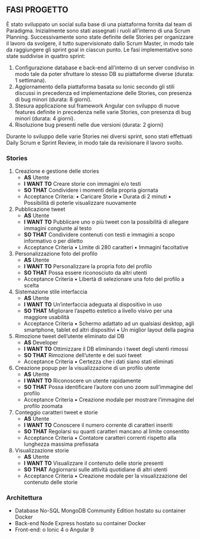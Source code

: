 
## FASI PROGETTO

È stato sviluppato un social sulla base di una piattaforma fornita dal team di Paradigma. Inizialmente sono stati assegnati i ruoli all’interno di una Scrum Planning. Successivamente sono state definite delle Stories per organizzare il lavoro da svolgere, il tutto supervisionato dallo Scrum Master, in modo tale da raggiungere gli sprint goal in ciascun punto. Le fasi implementative sono state suddivise in quattro sprint:

 1. Configurazione database e back-end all’interno di un server condiviso in modo tale da poter sfruttare lo stesso DB su piattaforme diverse (durata: 1 settimana).
 2. Aggiornamento della piattaforma basata su Ionic secondo gli stili discussi in precedenza ed implementazione delle Stories, con presenza di bug minori (durata: 8 giorni).
 3. Stesura applicazione sul framework Angular con sviluppo di nuove features definite in precedenza nelle varie Stories, con presenza di bug minori (durata: 4 giorni).
4. Risoluzione bug presenti nelle due versioni (durata: 2 giorni)

Durante lo sviluppo delle varie Stories nei diversi sprint, sono stati effettuati Daily
Scrum e Sprint Review, in modo tale da revisionare il lavoro svolto.

### Stories

1. Creazione e gestione delle stories
    - **AS** Utente
    - **I WANT TO** Creare storie con immagini e/o testi
    - **SO THAT** Condividere i momenti della propria giornata
    - Acceptance Criteria:
       ▪ Caricare Storie
       ▪ Durata di 2 minuti
       ▪ Possibilità di poterle visualizzare nuovamente
2. Pubblicazione tweet
    - **AS** Utente
    - **I WANT TO** Pubblicare uno o più tweet con la possibilità di allegare immagini congiunte al testo
    - **SO THAT** Condividere contenuti con testi e immagini a scopo
       informativo o per diletto
    - Acceptance Criteria
		▪ Limite di 280 caratteri
		▪ Immagini facoltative
3. Personalizzazione foto del profilo
    - **AS** Utente
    - **I WANT TO** Personalizzare la propria foto del profilo
    - **SO THAT** Possa essere riconosciuto da altri utenti
    - Acceptance Criteria
       ▪ Libertà di selezionare una foto del profilo a scelta
4. Sistemazione stile interfaccia
    - **AS** Utente
    - **I WANT TO** Un’interfaccia adeguata al dispositivo in uso
    - **SO THAT** Migliorare l’aspetto estetico a livello visivo per una maggiore usabilità
    - Acceptance Criteria
       ▪ Schermo adattato ad un qualsiasi desktop, agli smartphone, tablet ed altri dispositivi
       ▪ Un miglior layout della pagina
5. Rimozione tweet dell’utente eliminato dal DB
    - **AS** Developer
    - **I WANT TO** Ottimizzare il DB eliminando i tweet degli utenti
       rimossi
    - **SO THAT** Rimozione dell’utente e dei suoi tweet
    - Acceptance Criteria
       ▪ Certezza che i dati siano stati eliminati
6. Creazione popup per la visualizzazione di un profilo utente
    - **AS** Utente
    - **I WANT TO** Riconoscere un utente rapidamente
    - **SO THAT** Possa identificare l’autore con uno zoom sull’immagine del profilo
    - Acceptance Criteria
       ▪ Creazione modale per mostrare l’immagine del profilo zoomata
7. Conteggio caratteri tweet e storie
    - **AS** Utente
    - **I WANT TO** Conoscere il numero corrente di caratteri inseriti
    - **SO THAT** Regolarsi su quanti caratteri mancano al limite consentito
    - Acceptance Criteria
       ▪ Contatore caratteri correnti rispetto alla lunghezza massima
          prefissata
8. Visualizzazione storie
    - **AS** Utente
    - **I WANT TO** Visualizzare il contenuto delle storie presenti
    - **SO THAT** Aggiornarsi sulle attività quotidiane di altri utenti
    - Acceptance Criteria
       ▪ Creazione modale per la visualizzazione del contenuto delle storie


### Architettura

- Database No-SQL MongoDB Community Edition hostato su container Docker
- Back-end Node Express hostato su container Docker
- Front-end:
    o Ionic 4
    o Angular 9


